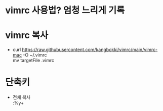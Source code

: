 vimrc 사용법? 엄청 느리게 기록
=========================

# vimrc 복사
* curl https://raw.githubusercontent.com/kangbokki/vimrc/main/vimrc-mac -O ~/.vimrc  
    mv targetFile .vimrc

# 단축키
* 전체 복사  
    :%y+
